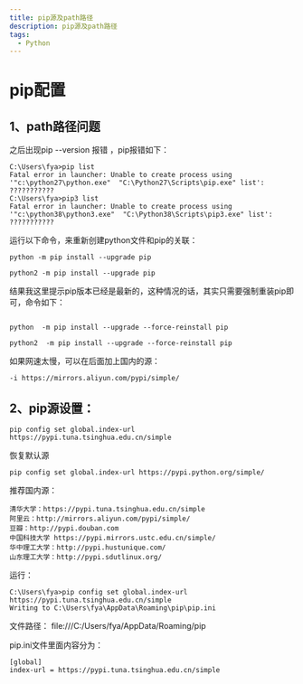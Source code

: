 ```yaml
---
title: pip源及path路径
description: pip源及path路径
tags:
  - Python
---
```

# pip配置
## 1、path路径问题
之后出现pip --version 报错 ，pip报错如下：
```
C:\Users\fya>pip list
Fatal error in launcher: Unable to create process using '"c:\python27\python.exe"  "C:\Python27\Scripts\pip.exe" list': ???????????
C:\Users\fya>pip3 list
Fatal error in launcher: Unable to create process using '"c:\python38\python3.exe"  "C:\Python38\Scripts\pip3.exe" list': ???????????
```

运行以下命令，来重新创建python文件和pip的关联：

```
python -m pip install --upgrade pip

python2 -m pip install --upgrade pip
```

结果我这里提示pip版本已经是最新的，这种情况的话，其实只需要强制重装pip即可，命令如下：
```

python  -m pip install --upgrade --force-reinstall pip

python2  -m pip install --upgrade --force-reinstall pip

```

如果网速太慢，可以在后面加上国内的源：
```
-i https://mirrors.aliyun.com/pypi/simple/
```


## 2、pip源设置：
```
pip config set global.index-url https://pypi.tuna.tsinghua.edu.cn/simple
```

恢复默认源
```
pip config set global.index-url https://pypi.python.org/simple/
```

推荐国内源：

```
清华大学：https://pypi.tuna.tsinghua.edu.cn/simple
阿里云：http://mirrors.aliyun.com/pypi/simple/
豆瓣：http://pypi.douban.com
中国科技大学 https://pypi.mirrors.ustc.edu.cn/simple/
华中理工大学：http://pypi.hustunique.com/
山东理工大学：http://pypi.sdutlinux.org/ 
```

运行：
```
C:\Users\fya>pip config set global.index-url https://pypi.tuna.tsinghua.edu.cn/simple
Writing to C:\Users\fya\AppData\Roaming\pip\pip.ini
```

文件路径：
file:///C:/Users/fya/AppData/Roaming/pip

pip.ini文件里面内容分为：
```
[global]
index-url = https://pypi.tuna.tsinghua.edu.cn/simple
```

